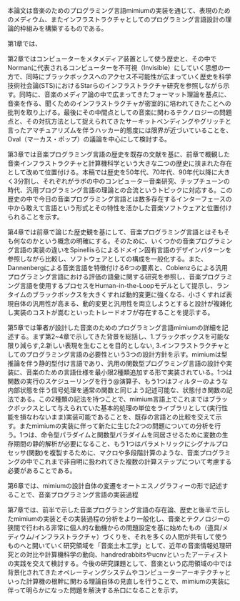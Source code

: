 本論文は音楽のためのプログラミング言語mimiumの実装を通じて、表現のためのメディウム、またインフラストラクチャとしてのプログラミング言語設計の理論的枠組みを構築するものである。

第1章では、



第2章ではコンピューターをメタメディア装置として使う歴史と、その中でNormanに代表されるコンピューターを不可視（Invisible）にしていく思想の一方で、同時にブラックボックスへのアクセス不可能性が広まっていく歴史を科学技術社会論(STS)におけるStarらのインフラストラクチャ研究を参照しながら示す。同時に、音楽のメディア論の中で広まってきたフォーマット理論を基点に、音楽を作る、聞くためのインフラストラクチャが密室的に培われてきたことへの批判を取り上げる。最後にその中間点としての音楽に関わるテクノロジーの問題点と、その対抗方法として捉えられてきたサーキットベンディングやグリッチと言ったアマチュアリズムを伴うハッカー的態度には限界が近づいていることを、Oval（マーカス・ポップ）の議論を中心にして検討する。

第3章では音楽プログラミング言語の歴史を既存の文献を基に、前章で概観した音楽インフラストラクチャと計算機科学という大きな二つの歴史に挟まれた存在として改めて位置付ける。本稿では歴史を50年代、70年代、90年代以降に大きく3分割し、それぞれがラボの中のコンピューター音楽研究、チップチューンの時代、汎用プログラミング言語の理論との合流というトピックに対応する。この歴史の中で今日の音楽プログラミング言語とは数多存在するインターフェースの中から敢えて言語という形式とその特性を活かした音楽ソフトウェアと位置付けられることを示す。

第4章では前章で論じた歴史観を基にして、音楽プログラミング言語とはそもそも何なのかという概念の明確にする。そのために、いくつかの音楽プログラミング言語の実装の違いをSpinellisらによるドメイン固有言語のデザインパターンを参照しながら比較し、ソフトウェアとしての構成を一般化する。また、Dannenbergによる音楽言語を特徴付ける6つの要素と、Coblenzらによる汎用プログラミング言語における評価の語彙に関する研究を参照し、音楽プログラミング言語を使用するプロセスをHuman-in-the-Loopモデルとして提示し、ランタイムのブラックボックスを大きくすれば動的変更に強くなる、小さくすれば表現自体の汎用性が高まる、動的変更と汎用性を両立しようとすると設計が複雑化し実装のコストが嵩むといったトレードオフが存在することを提示する。

第5章では筆者が設計した音楽のためのプログラミング言語mimiumの詳細を記述する。まず第2~4章で示してきた背景を総括し、1.ブラックボックスを可能な限り減らす,2.新しい表現を生むことを目的としない, 3.インフラストラクチャとしてのプログラミング言語の必要性という3つの設計方針を示す。mimiumは型推論を伴う静的型付け言語であり、汎用の関数型プログラミング言語の設計や実装に、音楽のための言語仕様を最小限2種類追加する形で実装されている。1つは関数の実行のスケジューリングを行う$@$演算子、もう1つはフィルターのような内部状態を伴う信号処理を通常の関数と同じよう記述可能な、状態付き関数の記法である。この2種類の記法を持つことで、mimium言語上でこれまではブラックボックスとして与えられていた基本的処理の単位をライブラリとして(実行性能を損なわないまま)実装可能であることを、既存の言語との比較を交えて示す。またmimiumの実装に伴って新たに生じた2つの問題についての分析を行う。1つは、命令型パラダイムと関数型パラダイムを同居させるために変数の生存期間の静的解析が必要になること、もう1つはパラメトリックにシグナルプロセッサ(関数)を複製するために、マクロや多段階計算のような、音楽プログラミングの中でこれまで非自明に扱われてきた複数の計算ステップについて考慮する必要があることである。

第6章では、mimiumの設計自体の変遷をオートエスノグラフィーの形で記述することで、音楽プログラミング言語の実装過程


第7章では、前半で示した音楽プログラミング言語の存在論、歴史と後半で示したmimiumの実装とその実装過程の分析をより一般化し、音楽とテクノロジーの狭間で行われる非常に個人的な動機からの問題設定を基に始めたもの（道具/メディウム/インフラストラクチャ）づくりを、それを多くの人間が共有して使うものへと開いていく研究領域を「音楽土木工学」として、近年の音楽情報処理研究との対比や計算機科学の動向、handredrabbitsやucnvといったアーティストの実践を交えて検討する。今後の研究課題として、音楽という応用領域の中では背景化されてきたオペレーティングシステムやコンピューターアーキテクチャといった計算機の根幹に関わる理論自体の見直しを行うことで、mimiumの実装に伴って明らかになった問題を解決する糸口になることを示す。